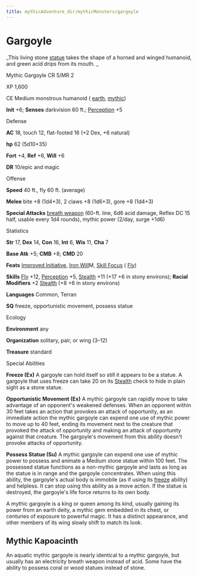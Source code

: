 ```yaml
---
title: mythicAdventure_dir/mythicMonsters/gargoyle
---
```

# Gargoyle

_This living stone [statue](spell_dir/statue#_statue) takes the shape of a horned and winged humanoid, and green acid drips from its mouth. _

Mythic Gargoyle CR 5/MR 2

XP 1,600

CE Medium monstrous humanoid ( [earth](monster_dir/creatureTypes#_earth-subtype), [mythic](mythicAdventures/mythicMonsters#_mythic-subtype))

**Init** +6; **Senses** darkvision 60 ft.; [Perception](skill_dir/perception#_perception) +5

Defense

**AC** 18, touch 12, flat-footed 16 (+2 Dex, +6 natural)

**hp** 62 (5d10+35)

**Fort** +4, **Ref** +6, **Will** +6

**DR** 10/epic and magic

Offense

**Speed** 40 ft., fly 60 ft. (average)

**Melee** bite +8 (1d4+3), 2 claws +8 (1d6+3), gore +8 (1d4+3)

**Special Attacks** [breath weapon](monster_dir/universalMonsterRules#_breath-weapon) (60-ft. line, 6d6 acid damage, Reflex DC 15 half, usable every 1d4 rounds), mythic power (2/day, surge +1d6)

Statistics

**Str** 17, **Dex** 14, **Con** 16, **Int** 6, **Wis** 11, **Cha** 7

**Base Atk** +5; **CMB** +8; **CMD** 20

**Feats** [Improved Initiative](feats#_improved-initiative), [Iron Will](mythicAdventure_dir/mythicFeats#_iron-will-mythic)M, [Skill Focus](feats#_skill-focus) ( [Fly](skills/fly#_fly))

**Skills** [Fly](skill_dir/fly#_fly) +12, [Perception](skills/perception#_perception) +5, [Stealth](skill_dir/stealth#_stealth) +11 (+17 +6 in stony environs); **Racial Modifiers** +2 [Stealth](skills/stealth#_stealth) (+8 +6 in stony environs)

**Languages** Common, Terran

**SQ** freeze, opportunistic movement, possess statue

Ecology

**Environment** any

**Organization** solitary, pair, or wing (3–12)

**Treasure** standard

Special Abilities

**Freeze (Ex)** A gargoyle can hold itself so still it appears to be a statue. A gargoyle that uses freeze can take 20 on its [Stealth](skill_dir/stealth#_stealth) check to hide in plain sight as a stone statue.

**Opportunistic Movement (Ex)** A mythic gargoyle can rapidly move to take advantage of an opponent's weakened defenses. When an opponent within 30 feet takes an action that provokes an attack of opportunity, as an immediate action the mythic gargoyle can expend one use of mythic power to move up to 40 feet, ending its movement next to the creature that provoked the attack of opportunity and making an attack of opportunity against that creature. The gargoyle's movement from this ability doesn't provoke attacks of opportunity.

**Possess Statue (Su)** A mythic gargoyle can expend one use of mythic power to possess and animate a Medium stone statue within 100 feet. The possessed statue functions as a non-mythic gargoyle and lasts as long as the statue is in range and the gargoyle concentrates. When using this ability, the gargoyle's actual body is immobile (as if using its [freeze](monsters/universalMonsterRules#_freeze) ability) and helpless. It can stop using this ability as a move action. If the statue is destroyed, the gargoyle's life force returns to its own body.

A mythic gargoyle is a king or queen among its kind, usually gaining its power from an earth deity, a mythic gem embedded in its chest, or centuries of exposure to powerful magic. It has a distinct appearance, and other members of its wing slowly shift to match its look.

## Mythic Kapoacinth

An aquatic mythic gargoyle is nearly identical to a mythic gargoyle, but usually has an electricity breath weapon instead of acid. Some have the ability to possess coral or wood statues instead of stone.

